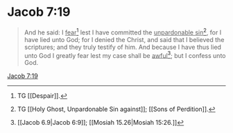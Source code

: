 # Jacob 7:19

> And he said: I <u>fear</u>[^a] lest I have committed the <u>unpardonable sin</u>[^b], for I have lied unto God; for I denied the Christ, and said that I believed the scriptures; and they truly testify of him. And because I have thus lied unto God I greatly fear lest my case shall be <u>awful</u>[^c]; but I confess unto God.

[Jacob 7:19](https://www.churchofjesuschrist.org/study/scriptures/bofm/jacob/7?lang=eng&id=p19#p19)


[^a]: TG [[Despair]].
[^b]: TG [[Holy Ghost, Unpardonable Sin against]]; [[Sons of Perdition]].
[^c]: [[Jacob 6.9|Jacob 6:9]]; [[Mosiah 15.26|Mosiah 15:26.]]
